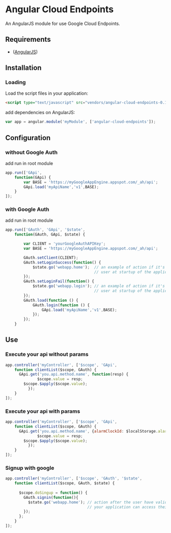 Angular Cloud Endpoints
=======================

An AngularJS module for use Google Cloud Endpoints.

## Requirements

- ([AngularJS](http://angularjs.org))

## Installation
### Loading
Load the script files in your application:

```html
<script type="text/javascript" src="vendors/angular-cloud-endpoints-0.1.js"></script>
```

add dependencies on AngularJS:

```javascript
var app = angular.module('myModule', ['angular-cloud-endpoints']);
```

## Configuration
### without Google Auth

add run in root module

```javascript
app.run(['GApi',
    function(GApi) {
        var BASE = 'https://myGoogleAppEngine.appspot.com/_ah/api';
        GApi.load('myApiName','v1',BASE);
    }
]);
```
### with Google Auth

add run in root module

```javascript
app.run(['GAuth', 'GApi', '$state',
    function(GAuth, GApi, $state) {

        var CLIENT = 'yourGoogleAuthAPIKey';
        var BASE = 'https://myGoogleAppEngine.appspot.com/_ah/api';

        GAuth.setClient(CLIENT);
        GAuth.setLoginSuccess(function() {
            $state.go('webapp.home');  // an example of action if it's possible to authenticate
                                       // user at startup of the application
        });
        GAuth.setLoginFail(function() {
            $state.go('webapp.login'); // an example of action if it's impossible to authenticate
                                       // user at startup of the application
        });
        GAuth.load(function () {
            GAuth.login(function () {
                GApi.load('myApiName','v1',BASE);
            });
        });
    }
```

## Use

### Execute your api without params

```javascript
app.controller('myController', ['$scope', 'GApi',
    function clientList($scope, GAuth) {
      GApi.get('you.api.method.name', function(resp) {
			  $scope.value = resp;
        $scope.$apply($scope.value);
		  });
    }
]);
```

### Execute your api with params

```javascript
app.controller('myController', ['$scope', 'GApi',
    function clientList($scope, GAuth) {
      GApi.get('you.api.method.name', {alarmClockId: $localStorage.alarmClockId}, function(resp) {
			  $scope.value = resp;
        $scope.$apply($scope.value);
		  });
    }
]);
```

### Signup with google

```javascript
app.controller('myController', ['$scope', 'GAuth', '$state',
    function clientList($scope, GAuth, $state) {
        
      $scope.doSingup = function() {
        GAuth.signin(function(){
          $state.go('webapp.home'); // action after the user have validated that
                                    // your application can access their Google account.
        });
      };
    }
]);
```
